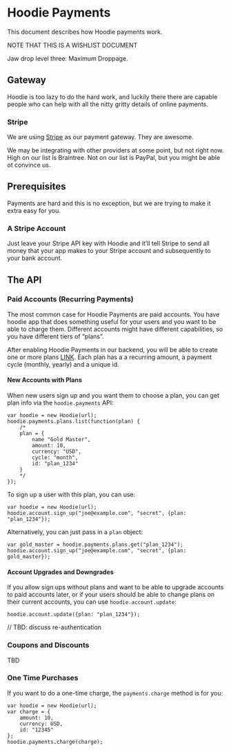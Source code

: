 # Hoodie Payments

This document describes how Hoodie payments work.

NOTE THAT THIS IS A WISHLIST DOCUMENT

Jaw drop level three: Maximum Droppage.


## Gateway

Hoodie is too lazy to do the hard work, and luckily there there are capable people who can help with all the nitty gritty details of online payments.

### Stripe

We are using [Stripe](http://stripe.com) as our payment gateway. They are awesome.

We may be integrating with other providers at some point, but not right now. High on our list is Braintree. Not on our list is PayPal, but you might be able ot convince us.


## Prerequisites

Payments are hard and this is no exception, but we are trying to make it extra easy for you.

### A Stripe Account

Just leave your Stripe API key with Hoodie and it’ll tell Stripe to send all money that your app makes to your Stripe account and subsequently to your bank account.


## The API

### Paid Accounts (Recurring Payments)

The most common case for Hoodie Payments are paid accounts. You have hoodie app that does something useful for your users and you want to be able to charge them. Different accounts might have different capabilities, so you have different tiers of “plans”.

After enabling Hoodie Payments in our backend, you will be able to create one or more plans [LINK](TBD). Each plan has a a recurring amount, a payment cycle (monthly, yearly) and a unique id.

#### New Accounts with Plans

When new users sign up and you want them to choose a plan, you can get plan info via the `hoodie.payments` API:

    var hoodie = new Hoodie(url);
    hoodie.payments.plans.list(function(plan) {
        /*
        plan = {
            name "Gold Master",
            amount: 10,
            currency: "USD",
            cycle: "month",
            id: "plan_1234"
        }
        */
    });

To sign up a user with this plan, you can use:

    var hoodie = new Hoodie(url);
    hoodie.account.sign_up("joe@example.com", "secret", {plan: "plan_1234"});

Alternatively, you can just pass in a `plan` object:

    var gold_master = hoodie.payments.plans.get("plan_1234");
    hoodie.account.sign_up("joe@example.com", "secret", {plan: gold_master});

#### Account Upgrades and Downgrades

If you allow sign ups without plans and want to be able to upgrade accounts to paid accounts later, or if your users should be able to change plans on their current accounts, you can use `hoodie.account.update`:

    hoodie.account.update({plan: "plan_1234"});

// TBD: discuss re-authentication

### Coupons and Discounts

TBD

### One Time Purchases

If you want to do a one-time charge, the `payments.charge` method is for you:

    var hoodie = new Hoodie(url);
    var charge = {
        amount: 10,
        currency: USD,
        id: "12345"
    };
    hoodie.payments.charge(charge);
